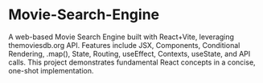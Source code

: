 # Movie-Search-Engine
A web-based Movie Search Engine built with React+Vite, leveraging themoviesdb.org API. Features include JSX, Components, Conditional Rendering, .map(), State, Routing, useEffect, Contexts, useState, and API calls. This project demonstrates fundamental React concepts in a concise, one-shot implementation.
